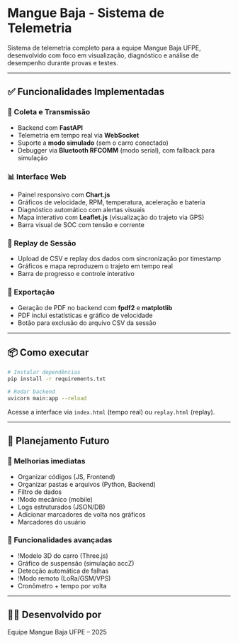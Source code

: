 # Mangue Baja - Sistema de Telemetria

Sistema de telemetria completo para a equipe Mangue Baja UFPE, desenvolvido com foco em visualização, diagnóstico e análise de desempenho durante provas e testes.

---

## ✅ Funcionalidades Implementadas

### 📡 Coleta e Transmissão

* Backend com **FastAPI**
* Telemetria em tempo real via **WebSocket**
* Suporte a **modo simulado** (sem o carro conectado)
* Debugger via **Bluetooth RFCOMM** (modo serial), com fallback para simulação

### 📊 Interface Web

* Painel responsivo com **Chart.js**
* Gráficos de velocidade, RPM, temperatura, aceleração e bateria
* Diagnóstico automático com alertas visuais
* Mapa interativo com **Leaflet.js** (visualização do trajeto via GPS)
* Barra visual de SOC com tensão e corrente

### 🔁 Replay de Sessão

* Upload de CSV e replay dos dados com sincronização por timestamp
* Gráficos e mapa reproduzem o trajeto em tempo real
* Barra de progresso e controle interativo

### 📄 Exportação

* Geração de PDF no backend com **fpdf2** e **matplotlib**
* PDF inclui estatísticas e gráfico de velocidade
* Botão para exclusão do arquivo CSV da sessão

---

## 📦 Como executar

```bash
# Instalar dependências
pip install -r requirements.txt

# Rodar backend
uvicorn main:app --reload
```

Acesse a interface via `index.html` (tempo real) ou `replay.html` (replay).

---

## 🚧 Planejamento Futuro

### 🎯 Melhorias imediatas

* Organizar códigos (JS, Frontend)
* Organizar pastas e arquivos (Python, Backend)
* Filtro de dados
* !Modo mecânico (mobile)
* Logs estruturados (JSON/DB)
* Adicionar marcadores de volta nos gráficos
* Marcadores do usuário

### 🚀 Funcionalidades avançadas

* !Modelo 3D do carro (Three.js)
* Gráfico de suspensão (simulação accZ)
* Detecção automática de falhas
* !Modo remoto (LoRa/GSM/VPS)
* Cronômetro + tempo por volta

---

## 👨‍💻 Desenvolvido por

Equipe Mangue Baja UFPE – 2025

